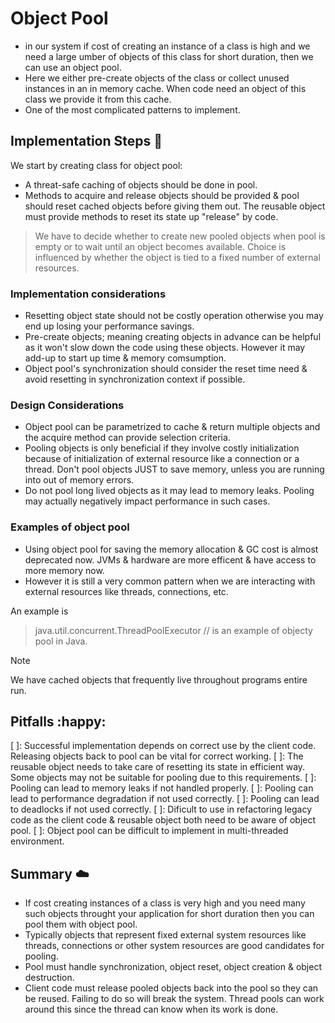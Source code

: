 # Object Pool

* in our system if cost of creating an instance of a class is high and we need a large umber of objects of this class for short duration, then we can use an object pool.
* Here we either pre-create objects of the class or collect unused instances in an in memory cache. When code need an object of this class we provide it from this cache.
* One of the most complicated patterns to implement.

## Implementation Steps :pencil:

We start by creating class for object pool:
* A threat-safe caching of objects should be done in pool.
* Methods to acquire and release objects should be provided & pool should reset cached objects before giving them out.
The reusable object must provide methods to reset its state up "release" by code.
> We have to decide whether to create new pooled objects when pool is empty or to wait until an object becomes available. Choice is influenced by whether the object is tied to a fixed number of external resources.


### Implementation considerations

* Resetting object state should not be costly operation otherwise you may end up losing your performance savings.   
* Pre-create objects; meaning creating objects in advance can be helpful as it won't slow down the code using these objects. However it may add-up to start up time & memory comsumption. 
* Object pool's synchronization should consider the reset time need & avoid resetting in synchronization context if possible.

### Design Considerations
* Object pool can be parametrized to cache & return multiple objects and the acquire method can provide selection criteria.
* Pooling objects is only beneficial if they involve  costly initialization  because of initialization of external resource like a connection or a thread. Don't pool objects JUST to save memory, unless you are running into out of memory errors.
* Do not pool long lived objects as it may lead to memory leaks. Pooling may actually negatively impact performance in such cases.


### Examples of object pool
* Using object pool for saving the memory allocation & GC cost is almost deprecated now. JVMs & hardware are more efficent & have access to more memory now.
* However it is still a very common pattern when we are interacting with external resources like threads, connections, etc.

An example is 
> java.util.concurrent.ThreadPoolExecutor // is an example of objecty pool in Java. 

>[!NOTE]
>We have cached objects that frequently live throughout programs entire run.


## Pitfalls :happy:

[ ]: Successful implementation depends on correct use by the client code. Releasing objects back to pool can be vital for correct working.
[ ]: The reusable object needs to take care of resetting its state  in efficient way. Some objects may not be suitable for pooling due to this requirements. 
[ ]: Pooling can lead to memory leaks if not handled properly. 
[ ]: Pooling can lead to performance degradation if not used correctly. 
[ ]: Pooling can lead to deadlocks if not used correctly. 
[ ]: Dificult to use in refactoring legacy code as the client code & reusable object both need to be aware of object pool.
[ ]: Object pool can be difficult to implement in multi-threaded environment. 

## Summary :cloud:

* If cost creating instances of  a class is very high and you need many such objects throught your application for short duration then you can pool them with object pool.
* Typically objects that represent fixed external system resources like threads, connections or other system resources are good candidates for pooling.
* Pool must handle synchronization, object reset, object creation & object destruction.
* Client code must release pooled objects back into the pool so they can be reused. Failing to do so will break the system. Thread pools can work around this since the  thread can know when its work is done.







